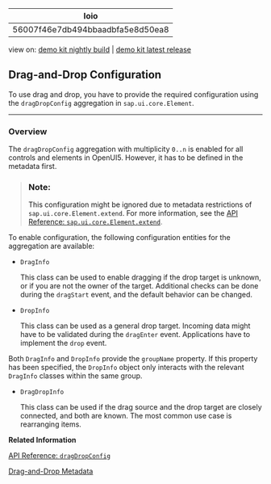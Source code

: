 <!-- loio56007f46e7db494bbaadbfa5e8d50ea8 -->

| loio |
| -----|
| 56007f46e7db494bbaadbfa5e8d50ea8 |

<div id="loio">

view on: [demo kit nightly build](https://openui5nightly.hana.ondemand.com/#/topic/56007f46e7db494bbaadbfa5e8d50ea8) | [demo kit latest release](https://openui5.hana.ondemand.com/#/topic/56007f46e7db494bbaadbfa5e8d50ea8)</div>

## Drag-and-Drop Configuration

To use drag and drop, you have to provide the required configuration using the `dragDropConfig` aggregation in `sap.ui.core.Element`.

***

<a name="loio56007f46e7db494bbaadbfa5e8d50ea8__section_rn3_w3g_x2b"/>

### Overview

The `dragDropConfig` aggregation with multiplicity `0..n` is enabled for all controls and elements in OpenUI5. However, it has to be defined in the metadata first.

> ### Note:  
> This configuration might be ignored due to metadata restrictions of `sap.ui.core.Element.extend`. For more information, see the [API Reference: `sap.ui.core.Element.extend`](https://openui5.hana.ondemand.com/#/api/sap.ui.core.Element/methods/sap.ui.core.Element.extend). 

To enable configuration, the following configuration entities for the aggregation are available:

-   `DragInfo`

    This class can be used to enable dragging if the drop target is unknown, or if you are not the owner of the target. Additional checks can be done during the `dragStart` event, and the default behavior can be changed.

-   `DropInfo`

    This class can be used as a general drop target. Incoming data might have to be validated during the `dragEnter` event. Applications have to implement the `drop` event.


Both `DragInfo` and `DropInfo` provide the `groupName` property. If this property has been specified, the `DropInfo` object only interacts with the relevant `DragInfo` classes within the same group.

-   `DragDropInfo`

    This class can be used if the drag source and the drop target are closely connected, and both are known. The most common use case is rearranging items.


**Related Information**  


[API Reference: `dragDropConfig`](https://openui5.hana.ondemand.com/#/api/sap.ui.core.Element/aggregations)

[Drag-and-Drop Metadata](Drag-and-Drop_Metadata_da7f3fc.md)

